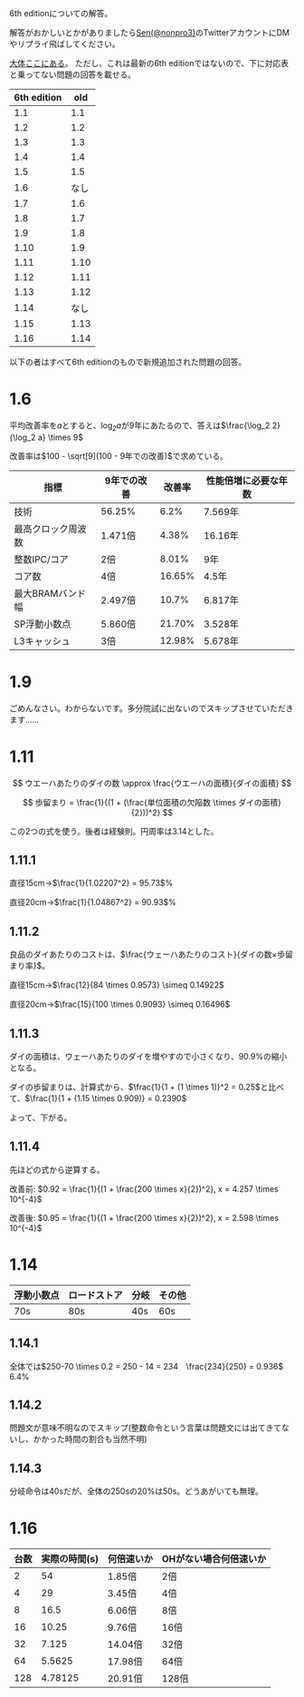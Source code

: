 6th editionについての解答。

解答がおかしいとかがありましたら[Sen(@nonpro3)](https://twitter.com/nonpro3)のTwitterアカウントにDMやリプライ飛ばしてください。

[大体ここにある](https://takyshu98.hatenadiary.jp/entry/2016/07/03/000053)。
ただし、これは最新の6th editionではないので、下に対応表と乗ってない問題の回答を載せる。

| 6th edition | old  |
| ----------- | ---- |
| 1.1         | 1.1  |
| 1.2         | 1.2  |
| 1.3         | 1.3  |
| 1.4         | 1.4  |
| 1.5         | 1.5  |
| 1.6         | なし |
| 1.7         | 1.6  |
| 1.8         | 1.7  |
| 1.9         | 1.8  |
| 1.10        | 1.9  |
| 1.11        | 1.10 |
| 1.12        | 1.11 |
| 1.13        | 1.12 |
| 1.14        | なし |
| 1.15        | 1.13 |
| 1.16        | 1.14 |


以下の者はすべて6th editionのもので新規追加された問題の回答。

# 1.6

平均改善率を$a$とすると、$\log_2 a$が9年にあたるので、答えは$\frac{\log_2 2}{\log_2 a} \times 9$

改善率は$100 - \sqrt[9](100 - 9年での改善)$で求めている。

| 指標               | 9年での改善 | 改善率 | 性能倍増に必要な年数 |
| ------------------ | ----------- | ------ | -------------------- |
| 技術               | 56.25%      | 6.2%   | 7.569年              |
| 最高クロック周波数 | 1.471倍     | 4.38%  | 16.16年              |
| 整数IPC/コア       | 2倍         | 8.01%  | 9年                  |
| コア数             | 4倍         | 16.65% | 4.5年                |
| 最大BRAMバンド幅   | 2.497倍     | 10.7%  | 6.817年              |
| SP浮動小数点       | 5.860倍     | 21.70% | 3.528年              |
| L3キャッシュ       | 3倍         | 12.98% | 5.678年              |

# 1.9

ごめんなさい。わからないです。多分院試に出ないのでスキップさせていただきます……

# 1.11

$$
ウエーハあたりのダイの数 \approx \frac{ウエーハの面積}{ダイの面積}
$$

$$
歩留まり = \frac{1}{(1 + (\frac{単位面積の欠陥数 \times ダイの面積}{2}))^2}
$$

この2つの式を使う。後者は経験則。円周率は3.14とした。

## 1.11.1

直径15cm->$\frac{1}{1.02207^2} = 95.73$%

直径20cm->$\frac{1}{1.04867^2} = 90.93$%

## 1.11.2

良品のダイあたりのコストは、$\frac{ウェーハあたりのコスト}{ダイの数×歩留まり率}$。

直径15cm->$\frac{12}{84 \times 0.9573} \simeq 0.14922$

直径20cm->$\frac{15}{100 \times 0.9093} \simeq 0.16496$

## 1.11.3

ダイの面積は、ウェーハあたりのダイを増やすので小さくなり、90.9%の縮小となる。

ダイの歩留まりは、計算式から、$\frac{1}{1 + (1 \times 1)}^2 = 0.25$と比べて、$\frac{1}{1 + (1.15 \times 0.909)} = 0.2390$

よって、下がる。

## 1.11.4

先ほどの式から逆算する。

改善前: $0.92 = \frac{1}{(1 + \frac{200 \times x}{2})^2}, x = 4.257 \times 10^{-4}$

改善後: $0.95 = \frac{1}{(1 + \frac{200 \times x}{2})^2}, x = 2.598 \times 10^{-4}$

# 1.14

| 浮動小数点 | ロードストア | 分岐 | その他 |
| ---------- | ------------ | ---- | ------ |
| 70s        | 80s          | 40s  | 60s    |

## 1.14.1

全体では$250-70 \times 0.2 = 250 - 14 = 234　\frac{234}{250} = 0.936$ 6.4%

## 1.14.2

問題文が意味不明なのでスキップ(整数命令という言葉は問題文には出てきてないし、かかった時間の割合も当然不明)

## 1.14.3

分岐命令は40sだが、全体の250sの20%は50s。どうあがいても無理。

# 1.16

| 台数 | 実際の時間(s) | 何倍速いか | OHがない場合何倍速いか |
| ---- | ------------- | ---------- | ---------------------- |
| 2    | 54            | 1.85倍     | 2倍                    |
| 4    | 29            | 3.45倍     | 4倍                    |
| 8    | 16.5          | 6.06倍     | 8倍                    |
| 16   | 10.25         | 9.76倍     | 16倍                   |
| 32   | 7.125         | 14.04倍    | 32倍                   |
| 64   | 5.5625        | 17.98倍    | 64倍                   |
| 128  | 4.78125       | 20.91倍    | 128倍                  |

